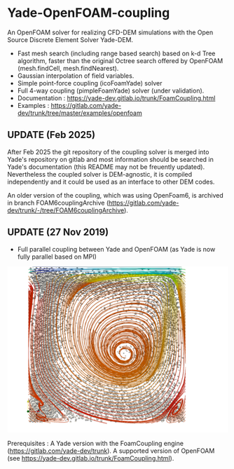 # Yade-OpenFOAM-coupling
An OpenFOAM solver for realizing CFD-DEM simulations with the Open Source Discrete Element Solver Yade-DEM. 
 * Fast mesh search (including range based search) based on k-d Tree algorithm, faster than the original Octree search offered by OpenFOAM (mesh.findCell,  mesh.findNearest).
 * Gaussian interpolation of field variables. 
 * Simple point-force coupling (icoFoamYade) solver
 * Full 4-way coupling (pimpleFoamYade) solver (under validation).
 * Documentation : https://yade-dev.gitlab.io/trunk/FoamCoupling.html
 * Examples : https://gitlab.com/yade-dev/trunk/tree/master/examples/openfoam

## UPDATE (Feb 2025)

After Feb 2025 the git repository of the coupling solver is merged into Yade's repository on gitlab and most information should be searched in Yade's documentation (this README may not be freuently updated).
Nevertheless the coupled solver is DEM-agnostic, it is compiled independently and it could be used as an interface to other DEM codes.

An older version of the coupling, which was using OpenFoam6, is archived in branch FOAM6couplingArchive (https://gitlab.com/yade-dev/trunk/-/tree/FOAM6couplingArchive).

## UPDATE (27 Nov 2019) 
* Full parallel coupling between Yade and OpenFOAM (as Yade is now fully parallel based on MPI) 

![Alt text](ccpl1.png)

Prerequisites : A Yade version with the FoamCoupling engine (https://gitlab.com/yade-dev/trunk). A supported version of OpenFOAM (see https://yade-dev.gitlab.io/trunk/FoamCoupling.html).

